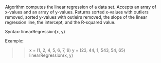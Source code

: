 Algorithm computes the linear regression of a data set. Accepts an array of x-values and an array of y-values. Returns sorted x-values 
with outliers removed, sorted y-values with outleirs removed, the slope of the linear regression line, the intercept, and the R-squared value.

Syntax: linearRegression(x, y)

Example:
>> x = (1, 2, 4, 5, 6, 7, 9)
>> y = (23, 44, 1, 543, 54, 65)
>> linearRegression(x, y)
